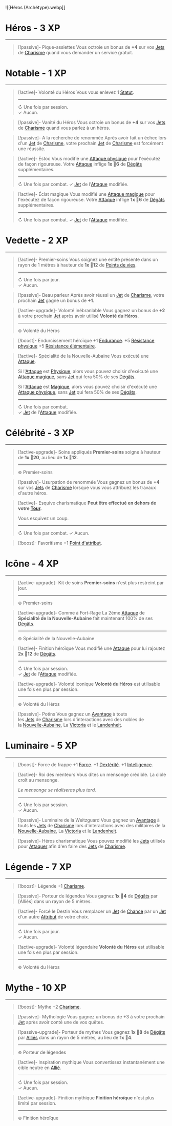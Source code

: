 ![[Héros (Archétype).webp]]
# Héros - 3 XP
---
>[!passive]- Pique-assiettes
>Vous octroie un bonus de **+4** sur vos [Jets]() de [Charisme]() quand vous demander un service gratuit.

# Notable - 1 XP
---
>[!active]- Volonté du Héros
>Vous vous enlevez 1 [Statut]().
>
>---
>↻ Une fois par session.  
>✓ Aucun.

>[!passive]- Vanité du Héros
>Vous octroie un bonus de **+4** sur vos [Jets]() de [Charisme]() quand vous parlez à un héros.

>[!passive]- A la recherche de renommée
>Après avoir fait un échec lors d'un [Jet]() de [Charisme](), votre prochain [Jet]() de [Charisme]() est forcément une réussite.

>[!active]- Estoc
>Vous modifié une [Attaque physique]() pour l'exécutez de façon rigoureuse. Votre [Attaque]() inflige **1x 🎲6** de [Dégâts]() supplémentaires.
>
>---
>↻ Une fois par combat.
>✓ [Jet]() de l'[Attaque]() modifiée.

>[!active]- Éclat magique
>Vous modifié une [Attaque magique]() pour l'exécutez de façon rigoureuse. Votre [Attaque]() inflige **1x 🎲6** de [Dégâts]() supplémentaires.
>
>---
>↻ Une fois par combat.
>✓ [Jet]() de l'[Attaque]() modifiée.
>

# Vedette - 2 XP
---
>[!active]- Premier-soins
>Vous soignez une entité présente dans un rayon de 1 mètres à hauteur de **1x 🎲12** de [Points de vies]().
>
>---
>↻ Une fois par jour.  
>✓ Aucun.

>[!passive]- Beau parleur
>Après avoir réussi un [Jet]() de [Charisme](), votre prochain [Jet]() gagne un bonus de **+1**.

>[!active-upgrade]- Volonté inébranlable
>Vous gagnez un bonus de **+2** à votre prochain [Jet]() après avoir utilisé **Volonté du Héros**.
>
>---
>⊛ Volonté du Héros

>[!boost]- Endurcissement héroïque
>+1 [Endurance]().
>+5 [Résistance physique]()
>+5 [Résistance élémentaire]().

>[!active]- Spécialité de la Nouvelle-Aubaine
>Vous exécuté une [Attaque]().
>
>Si l'[Attaque]() est [Physique](), alors vous pouvez choisir d'exécuté une [Attaque magique](), sans [Jet]() qui fera 50% de ses [Dégâts]().
>
>Si l'[Attaque]() est [Magique](), alors vous pouvez choisir d'exécuté une [Attaque physique](), sans [Jet]() qui fera 50% de ses [Dégâts]().
>
>---
>↻ Une fois par combat.  
>✓ [Jet]() de l'[Attaque]() modifiée.

# Célébrité - 3 XP
---
>[!active-upgrade]- Soins appliqués
>**Premier-soins** soigne à hauteur de **1x 🎲20**, au lieu de **1x 🎲12**.
>
>---
>⊛ Premier-soins

>[!passive]- Usurpation de renommée 
>Vous gagnez un bonus de **+4** sur vos [Jets]() de [Charisme]() lorsque vous vous attribuez les travaux d'autre héros.

>[!active]- Esquive charismatique
>**Peut être effectué en dehors de votre [Tour]().**
>
>Vous esquivez un coup.
>
>---
>↻ Une fois par combat.
>✓ Aucun.

>[!boost]- Favoritisme
>+1 [Point d'attribut]().

# Icône - 4 XP
---
>[!active-upgrade]- Kit de soins
>**Premier-soins** n'est plus restreint par jour.
>
>---
>⊛ Premier-soins

>[!active-upgrade]- Comme à Fort-Rage
>La 2éme [Attaque]() de **Spécialité de la Nouvelle-Aubaine** fait maintenant 100% de ses [Dégâts]().
>
>---
>⊛ Spécialité de la Nouvelle-Aubaine

>[!active]- Finition héroïque
>Vous modifié une [Attaque]() pour lui rajoutez **2x 🎲12** de [Dégâts]().
>
>---
>↻ Une fois par session.  
>✓ [Jet]() de l'[Attaque]() modifiée.

>[!active-upgrade]- Volonté iconique
>**Volonté du Héros** est utilisable une fois en plus par session.
>
>---
>⊛ Volonté du Héros

>[!passive]- Potins
>Vous gagnez un [Avantage](app://obsidian.md/index.html) à touts les [Jets](app://obsidian.md/index.html) de [Charisme](app://obsidian.md/index.html) lors d'interactions avec des nobles de la [Nouvelle-Aubaine](), La [Victoria]() et le [Landenheit]().
# Luminaire - 5 XP
---
>[!boost]- Force de frappe
>+1 [Force]().
>+1 [Dextérité]().
>+1 [Intelligence]().

>[!active]- Roi des menteurs
>Vous dîtes un mensonge crédible. La cible croît au mensonge.
>
>*Le mensonge se réaliseras plus tard.*
>
>---
>↻ Une fois par session.  
>✓ Aucun.

>[!passive]- Luminaire de la Weitzguard
>Vous gagnez un [Avantage]() à touts les [Jets]() de [Charisme]() lors d'interactions avec des militaires de la [Nouvelle-Aubaine](), La [Victoria]() et le [Landenheit]().

>[!passive]- Héros charismatique
>Vous pouvez modifié les [Jets]() utilisés pour [Attaquer]() afin d'en faire des [Jets]() de [Charisme]().

# Légende - 7 XP
---
>[!boost]- Légende
>+1 [Charisme]().

>[!passive]- Porteur de légendes
>Vous gagnez **1x 🎲4** de [Dégâts]() par [Alliés] dans un rayon de 5 mètres.

>[!active]- Forcé le Destin
>Vous remplacer un [Jet]() de [Chance]() par un [Jet]() d'un autre [Attribut]() de votre choix.
>
>---
>↻ Une fois par jour.  
>✓ Aucun.

>[!active-upgrade]- Volonté légendaire
>**Volonté du Héros** est utilisable une fois en plus par session.
>
>---
>⊛ Volonté du Héros

# Mythe - 10 XP
---
>[!boost]- Mythe
>+2 [Charisme]().

>[!passive]- Mythologie
>Vous gagnez un bonus de +3 à votre prochain [Jet]() après avoir conté une de vos quêtes.

>[!passive-upgrade]- Porteur de mythes
>Vous gagnez **1x 🎲8** de [Dégâts]() par [Alliés]() dans un rayon de 5 mètres, au lieu de **1x 🎲4**.
>
>---
>⊛ Porteur de légendes

>[!active]- Inspiration mythique
>Vous convertissez instantanément une cible neutre en [Allié]().
>
>---
>↻ Une fois par session.  
>✓ Aucun.

>[!active-upgrade]- Finition mythique
>**Finition héroïque** n'est plus limité par session.
>
>---
>⊛ Finition héroïque
